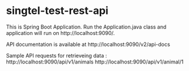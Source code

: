 # singtel-test-rest-api

This is Spring Boot Application. Run the Application.java class and application will run on http://localhost:9090/.

API documentation is available at http://localhost:9090/v2/api-docs

Sample API requests for retrieveing data : 
    http://localhost:9090/api/v1/animals
    http://localhost:9090/api/v1/animal/1

